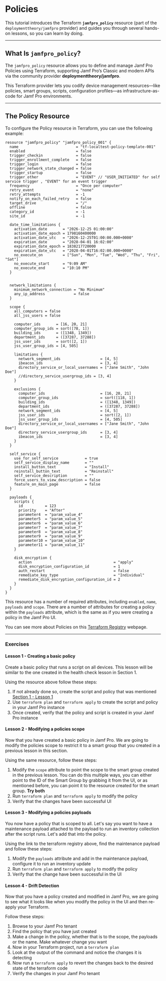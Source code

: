 # Policies

This tutorial introduces the Terraform **`jamfpro_policy`** resource (part of the `deploymenttheory/jamfpro` provider) and guides you through several hands-on lessons, so you can learn by doing.

---

## What Is `jamfpro_policy`?

The `jamfpro_policy` resource allows you to define and manage Jamf Pro Policies using Terraform, supporting Jamf Pro’s Classic and modern APIs via the community provider **deploymenttheory/jamfpro**.

This Terraform provider lets you codify device management resources—like policies, smart groups, scripts, configuration profiles—as infrastructure-as-code for Jamf Pro environments.

---

## The Policy Resource

To configure the Policy resource in Terraform, you can use the following example:

```hcl
resource "jamfpro_policy" "jamfpro_policy_001" {
  name                          = "tf-localtest-policy-template-001"
  enabled                       = false
  trigger_checkin               = false
  trigger_enrollment_complete   = false
  trigger_login                 = false
  trigger_network_state_changed = false
  trigger_startup               = false
  trigger_other                 = "EVENT" // "USER_INITIATED" for self service trigger , "EVENT" for an event trigger
  frequency                     = "Once per computer"
  retry_event                   = "none"
  retry_attempts                = -1
  notify_on_each_failed_retry   = false
  target_drive                  = "/"
  offline                       = false
  category_id                   = -1
  site_id                       = -1

  date_time_limitations {
    activation_date       = "2026-12-25 01:00:00"
    activation_date_epoch = 1798160400000
    activation_date_utc   = "2026-12-25T01:00:00.000+0000"
    expiration_date       = "2028-04-01 16:02:00"
    expiration_date_epoch = 1838217720000
    expiration_date_utc   = "2028-04-01T16:02:00.000+0000"
    no_execute_on         = ["Sun", "Mon", "Tue", "Wed", "Thu", "Fri", "Sat"]
    no_execute_start      = "9:09 AM"
    no_execute_end        = "10:10 PM"
  }


  network_limitations {
    minimum_network_connection = "No Minimum"
    any_ip_address             = false
  }

  scope {
    all_computers = false
    all_jss_users = false

    computer_ids       = [16, 20, 21]
    computer_group_ids = sort([78, 1])
    building_ids       = ([1348, 1349])
    department_ids     = ([37287, 37288])
    jss_user_ids       = sort([2, 1])
    jss_user_group_ids = [4, 505]

    limitations {
      network_segment_ids                  = [4, 5]
      ibeacon_ids                          = [3, 4]
      directory_service_or_local_usernames = ["Jane Smith", "John Doe"]
      //directory_service_usergroup_ids = [3, 4]
    }

    exclusions {
      computer_ids                         = [16, 20, 21]
      computer_group_ids                   = sort([118, 1])
      building_ids                         = ([1348, 1349])
      department_ids                       = ([37287, 37288])
      network_segment_ids                  = [4, 5]
      jss_user_ids                         = sort([2, 1])
      jss_user_group_ids                   = [4, 505]
      directory_service_or_local_usernames = ["Jane Smith", "John Doe"]
      directory_service_usergroup_ids      = [3, 4]
      ibeacon_ids                          = [3, 4]
    }
  }

  self_service {
    use_for_self_service            = true
    self_service_display_name       = ""
    install_button_text             = "Install"
    reinstall_button_text           = "Reinstall"
    self_service_description        = ""
    force_users_to_view_description = false
    feature_on_main_page            = false
  }

  payloads {
    scripts {
      id          = 123
      priority    = "After"
      parameter4  = "param_value_4"
      parameter5  = "param_value_5"
      parameter6  = "param_value_6"
      parameter7  = "param_value_7"
      parameter8  = "param_value_8"
      parameter9  = "param_value_9"
      parameter10 = "param_value_10"
      parameter11 = "param_value_11"
    }

    disk_encryption {
      action                                     = "apply"
      disk_encryption_configuration_id           = 1
      auth_restart                               = false
      remediate_key_type                         = "Individual"
      remediate_disk_encryption_configuration_id = 2
    }
  }
}
```

This resource has a number of required attributes, including `enabled`, `name`, `payloads` and `scope`. There are a number of attributes for creating a policy within the `payloads` attribute, which is the same as if you were creating a policy in the Jamf Pro UI.

You can see more about Policies on this [Terraform Registry](https://registry.terraform.io/providers/deploymenttheory/jamfpro/latest/docs/resources/policy) webpage.

---

### Exercises

#### Lesson 1 - Creating a basic policy

Create a basic policy that runs a script on all devices. This lesson will be similar to the one created in the health check lesson in Section 1.

Using the resource above follow these steps:

1. If not already done so, create the script and policy that was mentioned [Section 1 - Lesson 1](/support_materials/Section%201%20-%20Configuration/Lesson%201%20-%20Infrastructure/Lesson%201%20-%20Infrastructure.md)
2. Use `terraform plan` and `terraform apply` to create the script and policy in your Jamf Pro instance
3. Once created, verify that the policy and script is created in your Jamf Pro instance

#### Lesson 2 - Modifying a policies scope

Now that you have created a basic policy in Jamf Pro. We are going to modify the policies scope to restrict it to a smart group that you created in a previous lesson in this section.

Using the same resource, follow these steps:

1. Modify the `scope` attribute to point the scope to the smart group created in the previous lesson. You can do this multiple ways, you can either point to the ID of the Smart Group by grabbing it from the UI, or as mentioned before, you can point it to the resource created for the smart group. **Try both**
2. Run `terraform plan` and `terraform apply` to modify the policy
3. Verify that the changes have been successful UI

#### Lesson 3 - Modifying a policies payloads

You now have a policy that is scoped to all. Let's say you want to have a maintenance payload attached to the payload to run an inventory collection after the script runs. Let's add that into the policy.

Using the link to the terraform registry above, find the maintenance payload and follow these steps:

1. Modify the `payloads` attribute and add in the maintenance payload, configure it to run an inventory update
2. Run `terraform plan` and `terraform apply` to modify the policy
3. Verify that the change have been successful in the UI

#### Lesson 4 - Drift Detection

Now that you have a policy created and modified in Jamf Pro, we are going to see what it looks like when you modify the policy in the UI and then re-apply your Terraform.

Follow these steps:

1. Browse to your Jamf Pro tenant
2. Find the policy that you have just created
3. Make a change in the policy, whether that is to the scope, the payloads or the name. Make whatever change you want
4. Now in your Terraform project, run a `terraform plan`
5. Look at the output of the command and notice the changes it is detecting
6. Now run a `terraform apply` to revert the changes back to the desired state of the terraform code
7. Verify the changes in your Jamf Pro tenant
